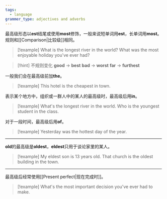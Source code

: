```yaml
---
tags:
  - language
grammer_type: adjectives and adverbs
---
```

最高级形态以**est**结尾或使用**most**修饰，一般来说短单词用**est**，长单词用**most**。规则和[[Comparison|比较级]]相同。

> [!example]
> What is the longest river in the world?
> What was the most enjoyable holiday you've ever had?

> [!hint] 不规则变化
> **good** -> **best**
> **bad** -> **worst**
> **far** -> **furthest**

一般我们会在最高级前加**the**。

> [!example]
> This hotel is the cheapest in town.

表示某个地方中，组织或一群人中的某人的最高级时，最高级后用**in**。

> [!example]
> What's the longest river in the world.
> Who is the youngest student in the class.

对于一段时间，最高级后用**of**。

> [!example]
> Yesterday was the hottest day of the year.

---

**old**的最高级是**oldest**，**eldest**只用于谈论家里的某人。

> [!example]
> My eldest son is 13 years old.
> That church is the oldest building in the town.

---

最高级后经常使用[[Present perfect|现在完成时]]。

> [!example]
> What's the most important decision you've ever had to make.